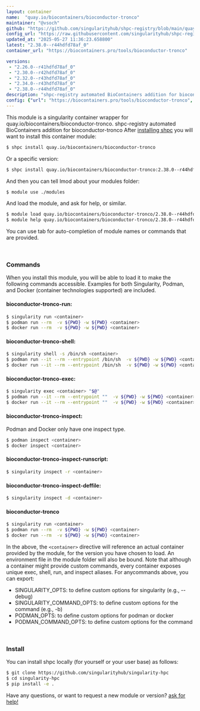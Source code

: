 ```yaml
---
layout: container
name:  "quay.io/biocontainers/bioconductor-tronco"
maintainer: "@vsoch"
github: "https://github.com/singularityhub/shpc-registry/blob/main/quay.io/biocontainers/bioconductor-tronco/container.yaml"
config_url: "https://raw.githubusercontent.com/singularityhub/shpc-registry/main/quay.io/biocontainers/bioconductor-tronco/container.yaml"
updated_at: "2025-05-27 11:36:23.658800"
latest: "2.38.0--r44hdfd78af_0"
container_url: "https://biocontainers.pro/tools/bioconductor-tronco"

versions:
 - "2.26.0--r41hdfd78af_0"
 - "2.30.0--r42hdfd78af_0"
 - "2.32.0--r43hdfd78af_0"
 - "2.34.0--r43hdfd78af_0"
 - "2.38.0--r44hdfd78af_0"
description: "shpc-registry automated BioContainers addition for bioconductor-tronco"
config: {"url": "https://biocontainers.pro/tools/bioconductor-tronco", "maintainer": "@vsoch", "description": "shpc-registry automated BioContainers addition for bioconductor-tronco", "latest": {"2.38.0--r44hdfd78af_0": "sha256:ef9057d1535eed6e5ca26559be47a5eeef2c774ffb684b434d1bca7f204f944c"}, "tags": {"2.26.0--r41hdfd78af_0": "sha256:66b2cad56fb0163745fa2224d682100d6c3722d48f4e5056bdffaeb29e471f2e", "2.30.0--r42hdfd78af_0": "sha256:5eef2ac53bef5d74edf6be39d6fbbed8f6615309f26c7bf4248bea657e5b988b", "2.32.0--r43hdfd78af_0": "sha256:3effecd27e6252d356e79aef2c70afb63354df1cdace3809a7bb12ce91914a0c", "2.34.0--r43hdfd78af_0": "sha256:8ad5fd6858f3e2e3893d6baa189e2efa6afcef091d2880a40911ef5fba5e2367", "2.38.0--r44hdfd78af_0": "sha256:ef9057d1535eed6e5ca26559be47a5eeef2c774ffb684b434d1bca7f204f944c"}, "docker": "quay.io/biocontainers/bioconductor-tronco"}
---
```


This module is a singularity container wrapper for quay.io/biocontainers/bioconductor-tronco.
shpc-registry automated BioContainers addition for bioconductor-tronco
After [installing shpc](#install) you will want to install this container module:


```bash
$ shpc install quay.io/biocontainers/bioconductor-tronco
```

Or a specific version:

```bash
$ shpc install quay.io/biocontainers/bioconductor-tronco:2.38.0--r44hdfd78af_0
```

And then you can tell lmod about your modules folder:

```bash
$ module use ./modules
```

And load the module, and ask for help, or similar.

```bash
$ module load quay.io/biocontainers/bioconductor-tronco/2.38.0--r44hdfd78af_0
$ module help quay.io/biocontainers/bioconductor-tronco/2.38.0--r44hdfd78af_0
```

You can use tab for auto-completion of module names or commands that are provided.

<br>

### Commands

When you install this module, you will be able to load it to make the following commands accessible.
Examples for both Singularity, Podman, and Docker (container technologies supported) are included.

#### bioconductor-tronco-run:

```bash
$ singularity run <container>
$ podman run --rm  -v ${PWD} -w ${PWD} <container>
$ docker run --rm  -v ${PWD} -w ${PWD} <container>
```

#### bioconductor-tronco-shell:

```bash
$ singularity shell -s /bin/sh <container>
$ podman run --it --rm --entrypoint /bin/sh  -v ${PWD} -w ${PWD} <container>
$ docker run --it --rm --entrypoint /bin/sh  -v ${PWD} -w ${PWD} <container>
```

#### bioconductor-tronco-exec:

```bash
$ singularity exec <container> "$@"
$ podman run --it --rm --entrypoint ""  -v ${PWD} -w ${PWD} <container> "$@"
$ docker run --it --rm --entrypoint ""  -v ${PWD} -w ${PWD} <container> "$@"
```

#### bioconductor-tronco-inspect:

Podman and Docker only have one inspect type.

```bash
$ podman inspect <container>
$ docker inspect <container>
```

#### bioconductor-tronco-inspect-runscript:

```bash
$ singularity inspect -r <container>
```

#### bioconductor-tronco-inspect-deffile:

```bash
$ singularity inspect -d <container>
```



#### bioconductor-tronco

```bash
$ singularity run <container>
$ podman run --rm  -v ${PWD} -w ${PWD} <container>
$ docker run --rm  -v ${PWD} -w ${PWD} <container>
```


In the above, the `<container>` directive will reference an actual container provided
by the module, for the version you have chosen to load. An environment file in the
module folder will also be bound. Note that although a container
might provide custom commands, every container exposes unique exec, shell, run, and
inspect aliases. For anycommands above, you can export:

 - SINGULARITY_OPTS: to define custom options for singularity (e.g., --debug)
 - SINGULARITY_COMMAND_OPTS: to define custom options for the command (e.g., -b)
 - PODMAN_OPTS: to define custom options for podman or docker
 - PODMAN_COMMAND_OPTS: to define custom options for the command

<br>

### Install

You can install shpc locally (for yourself or your user base) as follows:

```bash
$ git clone https://github.com/singularityhub/singularity-hpc
$ cd singularity-hpc
$ pip install -e .
```

Have any questions, or want to request a new module or version? [ask for help!](https://github.com/singularityhub/singularity-hpc/issues)